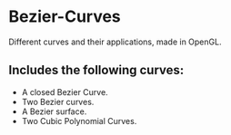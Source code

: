 # Bezier-Curves
Different curves and their applications, made in OpenGL.

## Includes the following curves:
- A closed Bezier Curve.
- Two Bezier curves.
- A Bezier surface.
- Two Cubic Polynomial Curves.

